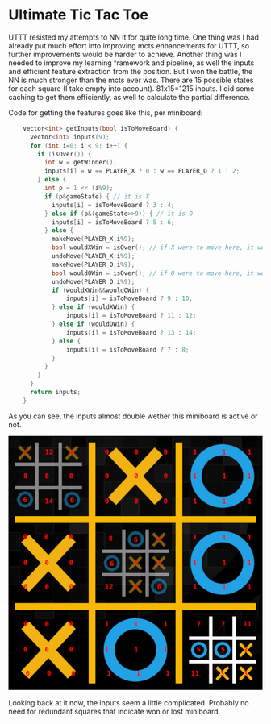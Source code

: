 # Ultimate Tic Tac Toe

UTTT resisted my attempts to NN it for quite long time. One thing was I had already put much effort into improving mcts enhancements for UTTT, so further improvements would be harder to achieve. Another thing was I needed to improve my learning framework and pipeline, as well the inputs and efficient feature extraction from the position. But I won the battle, the NN is much stronger than the mcts ever was. There are 15 possible states for each square (I take empty into account). 81x15=1215 inputs. I did some caching to get them efficiently, as well to calculate the partial difference.

Code for getting the features goes like this, per miniboard:

```c++
    vector<int> getInputs(bool isToMoveBoard) {
      vector<int> inputs(9);
      for (int i=0; i < 9; i++) {
        if (isOver()) {
          int w = getWinner();
          inputs[i] = w == PLAYER_X ? 0 : w == PLAYER_O ? 1 : 2;
        } else {
          int p = 1 << (i%9);
          if (p&gameState) { // it is X
            inputs[i] = isToMoveBoard ? 3 : 4;
          } else if (p&(gameState>>9)) { // it is O
            inputs[i] = isToMoveBoard ? 5 : 6;
          } else {
            makeMove(PLAYER_X,i%9);
            bool wouldXWin = isOver(); // if X were to move here, it would won the miniboard
            undoMove(PLAYER_X,i%9);
            makeMove(PLAYER_O,i%9);
            bool wouldOWin = isOver(); // if O were to move here, it would won the miniboard
            undoMove(PLAYER_O,i%9);
            if (wouldXWin&&wouldOWin) {
                inputs[i] = isToMoveBoard ? 9 : 10;
            } else if (wouldXWin) {
                inputs[i] = isToMoveBoard ? 11 : 12;
            } else if (wouldOWin) {
                inputs[i] = isToMoveBoard ? 13 : 14;
            } else {
                inputs[i] = isToMoveBoard ? 7 : 8;
            }
          }
        }
      }
      return inputs;
    }
```

As you can see, the inputs almost double wether this miniboard is active or not.

![uttt](uttt.png "UTTT")

Looking back at it now, the inputs seem a little complicated. Probably no need for redundant squares that indicate won or lost miniboard.
